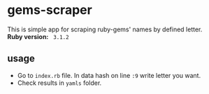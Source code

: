 # gems-scraper
This is simple app for scraping ruby-gems' names by defined letter.<br />
<b>Ruby version:</b> <code> 3.1.2 </code>
<h2>usage</h2>
<ul>
<li>Go to <code>index.rb</code> file. In data hash on line <code>:9</code> write letter you want.</li>
<li>Check results in <code>yamls</code> folder.</li>
</ul>
